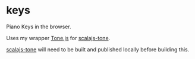 # keys
Piano Keys in the browser.

Uses my wrapper [Tone.js](https://tonejs.github.io/) for [scalajs-tone](https://github.com/georgenicoll/scalajs-tone).

[scalajs-tone](https://github.com/georgenicoll/scalajs-tone) will need to be built and published locally before building this.
